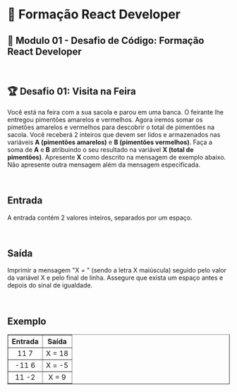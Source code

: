 # 📌 **Formação React Developer**
## 📝 **Modulo 01 - Desafio de Código: Formação React Developer**

<br>

## 🏆 Desafio 01: Visita na Feira
Você está na feira com a sua sacola e parou em uma banca. O feirante lhe entregou pimentões amarelos e vermelhos. Agora iremos somar os pimetões amarelos e vermelhos para descobrir o total de pimentões na sacola.  Você receberá 2 inteiros que devem ser lidos e armazenados nas variáveis **A (pimentões amarelos)** e **B (pimentões vermelhos)**. Faça a soma de **A** e **B** atribuindo o seu resultado na variável **X (total de pimentões)**. Apresente **X** como descrito na mensagem de exemplo abaixo. Não apresente outra mensagem além da mensagem especificada.

<br>

## Entrada
A entrada contém 2 valores inteiros, separados por um espaço.

<br>

## Saída
Imprimir a mensagem "X = " (sendo a letra X maiúscula) seguido pelo valor da variável X e pelo final de linha. Assegure que exista um espaço antes e depois do sinal de igualdade.

<br>

## Exemplo

<table border=1>
    <tr>
        <th style="text-align:center">Entrada</th>
        <th style="text-align:center">Saída</th>
    </tr>
    <tr>
        <td align="center">11 7</td>
        <td align="center">X = 18</td>
    </tr>
    <tr>
        <td align="center">-11 6</td>
        <td align="center">X = -5</td>
    </tr>
    <tr>
        <td align="center">11 -2</td>
        <td align="center">X = 9</td>
    </tr>
</table>
